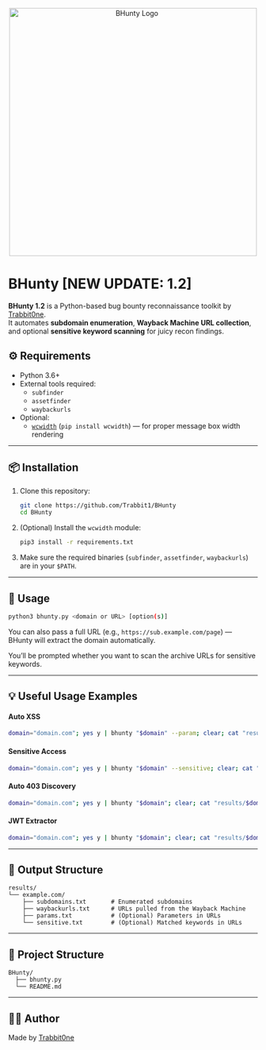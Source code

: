 <p align="center">
  <img src="https://i.ibb.co/rGHnVhCQ/bhunty-logo-removebg-preview.png" alt="BHunty Logo" width="500"/>
</p>

# BHunty [NEW UPDATE: 1.2]

**BHunty 1.2** is a Python-based bug bounty reconnaissance toolkit by [Trabbit0ne](https://trabbit.glitch.me).  
It automates **subdomain enumeration**, **Wayback Machine URL collection**, and optional **sensitive keyword scanning** for juicy recon findings.

## ⚙️ Requirements

- Python 3.6+
- External tools required:
  - `subfinder`
  - `assetfinder`
  - `waybackurls`
- Optional:
  - [`wcwidth`](https://pypi.org/project/wcwidth/) (`pip install wcwidth`) — for proper message box width rendering

---

## 📦 Installation

1. Clone this repository:
   ```bash
   git clone https://github.com/Trabbit1/BHunty
   cd BHunty
   ```

2. (Optional) Install the `wcwidth` module:
   ```bash
   pip3 install -r requirements.txt
   ```

3. Make sure the required binaries (`subfinder`, `assetfinder`, `waybackurls`) are in your `$PATH`.

---

## 🧪 Usage

```bash
python3 bhunty.py <domain or URL> [option(s)]
```

You can also pass a full URL (e.g., `https://sub.example.com/page`) — BHunty will extract the domain automatically.

You’ll be prompted whether you want to scan the archive URLs for sensitive keywords.

---
## 💡 Useful Usage Examples
#### Auto XSS
```bash
domain="domain.com"; yes y | bhunty "$domain" --param; clear; cat "results/$domain/params.txt" | dalfox pipe
```
#### Sensitive Access
```bash
domain="domain.com"; yes y | bhunty "$domain" --sensitive; clear; cat "results/$domain/sensitive.txt" | httpx -silent -sc
```
#### Auto 403 Discovery
```bash
domain="domain.com"; yes y | bhunty "$domain"; clear; cat "results/$domain/waybackurls.txt" | httpx -silent -mc 403
```
#### JWT Extractor
```bash
domain="domain.com"; yes y | bhunty "$domain"; clear; cat "results/$domain/waybackurls.txt" | grep -Eo 'eyJ[A-Za-z0-9_-]+\.[A-Za-z0-9_-]+\.[A-Za-z0-9_-]+'
```
---


## 📁 Output Structure

```
results/
└── example.com/
    ├── subdomains.txt       # Enumerated subdomains
    ├── waybackurls.txt      # URLs pulled from the Wayback Machine
    ├── params.txt           # (Optional) Parameters in URLs
    └── sensitive.txt        # (Optional) Matched keywords in URLs
```

---

## 📂 Project Structure

```
BHunty/
  ├── bhunty.py
  └── README.md
```

---

## 🧑‍💻 Author

Made by [Trabbit0ne](https://trabbit.glitch.me)
